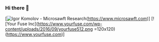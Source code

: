 ### Hi there 👋
[![Igor Komolov - Microsawft Research](https://microsawft.com/wp-content/uploads/2014/05/microsawft_igor_komolov_logo_34.gif)(https://www.microsawft.com)]
[![Your Fuse Inc](https://www.yourfuse.com/wp-content/uploads/2016/09/yourfuse512.png =120x120)(https://www.yourfuse.com)]



<!--
**ingen0s/ingen0s** is a ✨ _special_ ✨ repository because its `README.md` (this file) appears on your GitHub profile.

Here are some ideas to get you started:

- 🔭 I’m currently working on ...
- 🌱 I’m currently learning ...
- 👯 I’m looking to collaborate on ...
- 🤔 I’m looking for help with ...
- 💬 Ask me about ...
- 📫 How to reach me: ...
- 😄 Pronouns: ...
- ⚡ Fun fact: ...
-->
